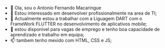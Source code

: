 - 👋 Ola, sou o Antonio Fernando Macaringue
- 👀 Estou interessado em desenvolver profissionalmente na area de TI;
- 🌱 Actualmente estou a trabalhar com a Liguagem DART com o FrameWork FLUTTER no desenvolvimento de aplicativos mobile;
- 💞️ estou disponivel para vagas de emprego e tenho boa capacidade de aprendizado e trabalho em equipa;
- 📫 tambem tenho mexido com HTML, CSS e JS;

